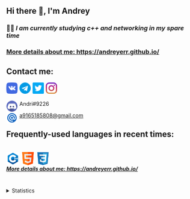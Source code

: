 ## Hi there 👋, I'm Andrey

### 👨‍💻 ___I am currently studying c++ and networking in my spare time___

<h3><a href="https://andreyerr.github.io/" target="_blank">More details about me: https://andreyerr.github.io/</a></h3>

## Contact me:

<a href="https://vk.com/rlo1999" target="_blank"><img align="left" alt="C++" width="30px" src="/img/vk.png" style="margin-right:5px;" /></a>
<a href="https://t.me/andrierr" target="_blank"><img align="left" alt="C++" width="30px" src="/img/telegram.png" style="margin-right:5px;" /></a>
<a href="https://twitter.com/AndreyErr" target="_blank"><img align="left" alt="C++" width="30px" src="/img/twitter.png" style="margin-right:5px;" /></a>
<a href="https://www.instagram.com/andr5ey/" target="_blank"><img align="left" alt="C++" width="30px" src="/img/instagram.png" style="margin-right:5px;" /></a>

<br />
<br />

<img align="left" alt="C++" width="30px" src="/img/dis.svg" style="margin-right:5px;" /> Andri#9226

<img align="left" alt="C++" width="30px" src="/img/email.png" style="margin-right:5px;" /> a9165185808@gmail.com

## Frequently-used languages in recent times:

<br />

<img align="left" alt="C++" width="35px" src="/img/c-logo.png" style="margin-right:5px;" />
<img align="left" alt="html" width="35px" src="/img/html.png" style="margin-right:5px;" />
<img align="left" alt="css" width="35px" src="/img/css-3.png" style="margin-right:5px;" />

<br />

<h5><a href="https://andreyerr.github.io/" target="_blank">More details about me: https://andreyerr.github.io/</a></h5>

<br />

<details>
    <summary>Statistics</summary>
    
[![Anurag's GitHub stats](https://github-readme-stats.vercel.app/api?username=AndreyErr&count_private=true&show_icons=true&theme=gruvbox&hide=stars,prs,issues,contribs)](https://github.com/anuraghazra/github-readme-stats)

[![Top Langs](https://github-readme-stats.vercel.app/api/top-langs/?username=Andreyerr&layout=compact&theme=gruvbox)](https://github.com/anuraghazra/github-readme-stats)
</details>
